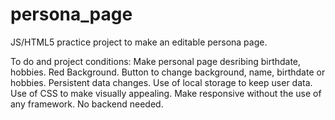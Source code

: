 # persona_page
JS/HTML5 practice project to make an editable persona page.

To do and project conditions:
Make personal page desribing birthdate, hobbies.
Red Background.
Button to change background, name, birthdate or hobbies.
Persistent data changes.
Use of local storage to keep user data.
Use of CSS to make visually appealing.
Make responsive without the use of any framework.
No backend needed.
